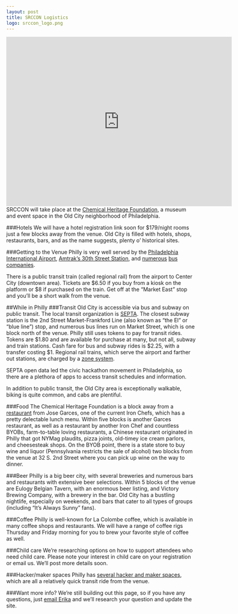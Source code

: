 ```yaml
---
layout: post
title: SRCCON Logistics
logo: srccon_logo.png
---
```

<iframe src="https://www.google.com/maps/embed?pb=!1m14!1m8!1m3!1d3058.6660483803735!2d-75.146537!3d39.948859!3m2!1i1024!2i768!4f13.1!3m3!1m2!1s0x89c6c884f0010fd7%3A0x9fdd2fbe5d2744d3!2sChemical+Heritage+Foundation!5e0!3m2!1sen!2sus!4v1399669761149" width="600" height="450" frameborder="0" style="border:0; float: left;"></iframe>

<p class="bodybig">SRCCON will take place at the <a href="http://www.chemheritage.org/">Chemical Heritage Foundation</a>, a museum and event space in the Old City neighborhood of Philadelphia.</p>

###Hotels
We will have a hotel registration link soon for $179/night rooms just a few blocks away from the venue. Old City is filled with hotels, shops, restaurants, bars, and as the name suggests, plenty o&rsquo; historical sites.

###Getting to the Venue
Philly is very well served by the [Philadelphia International Airport](http://www.phl.org/Pages/HomePage.aspx), [Amtrak&rsquo;s 30th Street Station](http://www.amtrak.com/servlet/ContentServer?pagename=am/am2Station/Station_Page&code=PHL), and [numerous](http://megabus.com/) [bus](http://www.gotobus.com/yobus/) [companies](https://www.greyhound.com/default.aspx).

There is a public transit train (called regional rail) from the airport to Center City (downtown area). Tickets are $6.50 if you buy from a kiosk on the platform or $8 if purchased on the train. Get off at the &ldquo;Market East&rdquo; stop and you&rsquo;ll be a short walk from the venue.

##While in Philly
###Transit
Old City is accessible via bus and subway on public transit. The local transit organization is [SEPTA](http://septa.org). The closest subway station is the 2nd Street Market-Frankford Line (also known as &ldquo;the El&rdquo; or &ldquo;blue line&rdquo;) stop, and numerous bus lines run on Market Street, which is one block north of the venue. Philly still uses tokens to pay for transit rides. Tokens are $1.80 and are available for purchase at many, but not all, subway and train stations. Cash fare for bus and subway rides is $2.25, with a transfer costing $1. Regional rail trains, which serve the airport and farther out stations, are charged by a [zone system](http://septa.org/fares/ticket/index.html).

SEPTA open data led the civic hackathon movement in Philadelphia, so there are a plethora of apps to access transit schedules and information.

In addition to public transit, the Old City area is exceptionally walkable, biking is quite common, and cabs are plentiful.

###Food
The Chemical Heritage Foundation is a block away from a [restaurant](http://philadelphia.amadarestaurant.com/) from Jose Garces, one of the current Iron Chefs, which has a pretty delectable lunch menu. Within five blocks is another Garces restaurant, as well as a restaurant by another Iron Chef and countless BYOBs, farm-to-table loving restaurants, a Chinese restaurant originated in Philly that got NYMag plaudits, pizza joints, old-timey ice cream parlors, and cheesesteak shops. On the BYOB point, there is a state store to buy wine and liquor (Pennsylvania restricts the sale of alcohol) two blocks from the venue at 32 S. 2nd Street where you can pick up wine on the way to dinner.

###Beer
Philly is a big beer city, with several breweries and numerous bars and restaurants with extensive beer selections. Within 5 blocks of the venue are Eulogy Belgian Tavern, with an enormous beer listing, and Victory Brewing Company, with a brewery in the bar. Old City has a bustling nightlife, especially on weekends, and bars that cater to all types of groups (including &ldquo;It&rsquo;s Always Sunny&rdquo; fans).

###Coffee
Philly is well-known for La Colombe coffee, which is available in many coffee shops and restaurants. We will have a range of coffee rigs Thursday and Friday morning for you to brew your favorite style of coffee as well.

###Child care
We&rsquo;re researching options on how to support attendees who need child care. Please note your interest in child care on your registration or email us. We&rsquo;ll post more details soon.

###Hacker/maker spaces
Philly has [several hacker and maker spaces](http://hackerspaces.org/wiki/Philadelphia), which are all a relatively quick transit ride from the venue.

###Want more info?
We&rsquo;re still building out this page, so if you have any questions, just [email Erika](mailto:erika@mozillafoundation.org) and we&rsquo;ll research your question and update the site.
